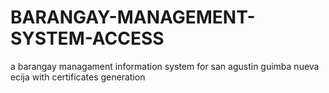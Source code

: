 # BARANGAY-MANAGEMENT-SYSTEM-ACCESS
a barangay managament information system for san agustin guimba nueva ecija with certificates generation
